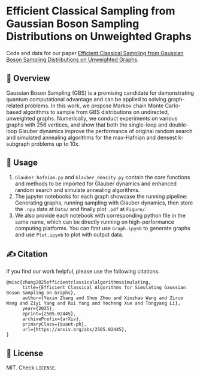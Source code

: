 # Efficient Classical Sampling from Gaussian Boson Sampling Distributions on Unweighted Graphs

Code and data for our paper [Efficient Classical Sampling from Gaussian Boson Sampling Distributions on Unweighted Graphs](https://arxiv.org/abs/2505.02445).

## 👋 Overview

Gaussian Boson Sampling (GBS) is a promising candidate for demonstrating quantum computational advantage and can be applied to solving graph-related problems. In this work, we propose Markov chain Monte Carlo-based algorithms to sample from GBS distributions on undirected, unweighted graphs. Numerically, we conduct experiments on various graphs with 256 vertices, and show that both the single-loop and double-loop Glauber dynamics improve the performance of original random search and simulated annealing algorithms for the max-Hafnian and densest k-subgraph problems up to 10x.

## 💽 Usage

1. `Glauber_hafnian.py` and `Glauber_density.py` contain the core functions and methods to be imported for Glauber dynamics and enhanced random search and simulate annealing algorithms.
2. The jupyter notebooks for each graph showcase the running pipeline: Generating graphs, running sampling with Glauber dynamics, then store the `.npy` data at `Data/` and finally plot `.pdf` at `Figure/`.
3. We also provide each notebook with corresponding python file in the same name, which can be directly running on high-performance computing platforms. You can first use `Graph.ipynb` to generate graphs and use `Plot.ipynb` to plot with output data.

## ✍️ Citation

If you find our work helpful, please use the following citations.

```
@misc{zhang2025efficientclassicalalgorithmssimulating,
      title={Efficient Classical Algorithms for Simulating Gaussian Boson Sampling on Graphs}, 
      author={Yexin Zhang and Shuo Zhou and Xinzhao Wang and Ziruo Wang and Ziyi Yang and Rui Yang and Yecheng Xue and Tongyang Li},
      year={2025},
      eprint={2505.02445},
      archivePrefix={arXiv},
      primaryClass={quant-ph},
      url={https://arxiv.org/abs/2505.02445}, 
}
```

## 🪪 License

MIT. Check `LICENSE`.
